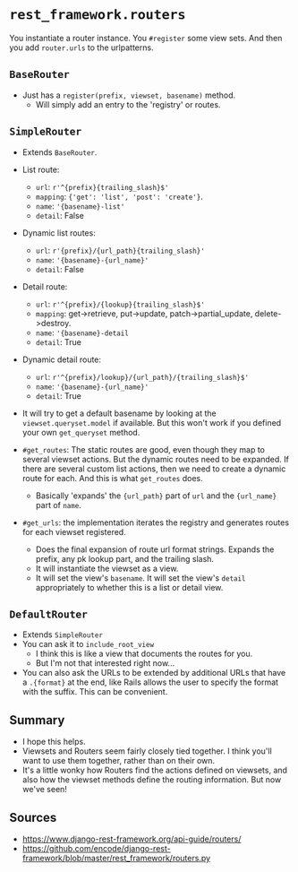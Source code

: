 # `rest_framework.routers`

You instantiate a router instance. You `#register` some view sets. And
then you add `router.urls` to the urlpatterns.

## `BaseRouter`

* Just has a `register(prefix, viewset, basename)` method.
  * Will simply add an entry to the 'registry' or routes.

## `SimpleRouter`

* Extends `BaseRouter`.

* List route:
  * `url`: `r'^{prefix}{trailing_slash}$'`
  * `mapping`: `{'get': 'list', 'post': 'create'}`.
  * `name`: `'{basename}-list'`
  * `detail`: False
* Dynamic list routes:
  * `url`: `r'{prefix}/{url_path}{trailing_slash}'`
  * `name`: `'{basename}-{url_name}'`
  * `detail`: False
* Detail route:
  * `url`: `r'^{prefix}/{lookup}{trailing_slash}$'`
  * `mapping`: get->retrieve, put->update, patch->partial_update,
    delete->destroy.
  * `name`: `'{basename}-detail`
  * `detail`: True
* Dynamic detail route:
  * `url`: `r'^{prefix}/lookup}/{url_path}/{trailing_slash}$'`
  * `name`: `'{basename}-{url_name}'`
  * `detail`: True

* It will try to get a default basename by looking at the
  `viewset.queryset.model` if available. But this won't work if you
  defined your own `get_queryset` method.
* `#get_routes`: The static routes are good, even though they map to
  several viewset actions. But the dynamic routes need to be expanded.
  If there are several custom list actions, then we need to create a
  dynamic route for each. And this is what `get_routes` does.
  * Basically 'expands' the `{url_path}` part of `url` and the
    `{url_name}` part of `name`.
* `#get_urls`: the implementation iterates the registry and generates
  routes for each viewset registered.
  * Does the final expansion of route url format strings. Expands the
    prefix, any pk lookup part, and the trailing slash.
  * It will instantiate the viewset as a view.
  * It will set the view's `basename`. It will set the view's `detail`
    appropriately to whether this is a list or detail view.

## `DefaultRouter`

* Extends `SimpleRouter`
* You can ask it to `include_root_view`
  * I think this is like a view that documents the routes for you.
  * But I'm not that interested right now...
* You can also ask the URLs to be extended by additional URLs that have
  a `.{format}` at the end, like Rails allows the user to specify the
  format with the suffix. This can be convenient.

## Summary

* I hope this helps.
* Viewsets and Routers seem fairly closely tied together. I think you'll
  want to use them together, rather than on their own.
* It's a little wonky how Routers find the actions defined on viewsets,
  and also how the viewset methods define the routing information. But
  now we've seen!

## Sources

* https://www.django-rest-framework.org/api-guide/routers/
* https://github.com/encode/django-rest-framework/blob/master/rest_framework/routers.py
